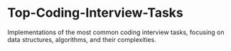 # Top-Coding-Interview-Tasks
Implementations of the most common coding interview tasks, focusing on data structures, algorithms, and their complexities.
